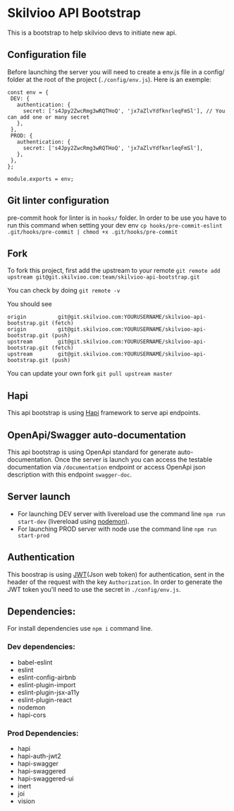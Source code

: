 # Skilvioo API Bootstrap

This is a bootstrap to help skilvioo devs to initiate new api.

## Configuration file

Before launching the server you will need to create a env.js file in a config/ folder at the root of the project (`./config/env.js`). Here is an exemple:

```
const env = {
 DEV: {
   authentication: {
     secret: ['s4Jpy2ZwcRmg3wRQTHoQ', 'jx7aZlvYdfknrleqFmSl'], // You can add one or many secret
   },
 },
 PROD: {
   authentication: {
     secret: ['s4Jpy2ZwcRmg3wRQTHoQ', 'jx7aZlvYdfknrleqFmSl'],
   },
 },
};

module.exports = env;
```

## Git linter configuration

pre-commit hook for linter is in `hooks/` folder. In order to be use you have to run this command when setting your dev env `cp hooks/pre-commit-eslint .git/hooks/pre-commit | chmod +x .git/hooks/pre-commit`

## Fork
To fork this project, first add the upstream to your remote
``` git remote add upstream git@git.skilvioo.com:team/skilvioo-api-bootstrap.git ```

You can check by doing
``` git remote -v ```

You should see
```
origin          git@git.skilvioo.com:YOURUSERNAME/skilvioo-api-bootstrap.git (fetch)
origin          git@git.skilvioo.com:YOURUSERNAME/skilvioo-api-bootstrap.git (push)
upstream        git@git.skilvioo.com:YOURUSERNAME/skilvioo-api-bootstrap.git (fetch)
upstream        git@git.skilvioo.com:YOURUSERNAME/skilvioo-api-bootstrap.git (push)
```

You can update your own fork
``` git pull upstream master ```

## Hapi

This api bootstrap is using [Hapi](https://hapijs.com/) framework to serve api endpoints.

## OpenApi/Swagger auto-documentation

This api bootstrap is using OpenApi standard for generate auto-documentation. Once the server is launch you can access the testable documentation via `/documentation` endpoint or access OpenApi json description with this endpoint `swagger-doc`.

## Server launch

* For launching DEV server with livereload use the command line `npm run start-dev` (livereload using [nodemon](https://github.com/remy/nodemon)).
* For launching PROD server with node use the command line `npm run start-prod`

## Authentication

This boostrap is using [JWT](https://jwt.io/)(Json web token) for authentication, sent in the header of the request with the key `Authorization`.
In order to generate the JWT token you'll need to use the secret in `./config/env.js`.

## Dependencies:

For install dependencies use `npm i` command line.

### Dev dependencies:

* babel-eslint
* eslint
* eslint-config-airbnb
* eslint-plugin-import
* eslint-plugin-jsx-a11y
* eslint-plugin-react
* nodemon
* hapi-cors

### Prod Dependencies:

* hapi
* hapi-auth-jwt2
* hapi-swagger
* hapi-swaggered
* hapi-swaggered-ui
* inert
* joi
* vision
